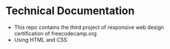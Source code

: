 # Technical Documentation
- This repo contains the third project of responsive web design certification of freecodecamp.org
- Using HTML and CSS
